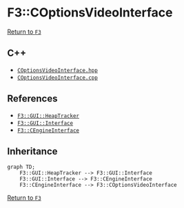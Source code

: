# F3::COptionsVideoInterface

[Return to `F3`](/docs/F3.md)

## C++

- [`COptionsVideoInterface.hpp`](/c++/include/COptionsVideoInterface.hpp)
- [`COptionsVideoInterface.cpp`](/c++/source/COptionsVideoInterface.cpp)

## References

- [`F3::GUI::HeapTracker`](/docs/F3/GUI/HeapTracker.md)
- [`F3::GUI::Interface`](/docs/F3/GUI/Interface.md)
- [`F3::CEngineInterface`](/docs/F3/CEngineInterface.md)

## Inheritance

```mermaid
graph TD;
    F3::GUI::HeapTracker --> F3::GUI::Interface
    F3::GUI::Interface --> F3::CEngineInterface
    F3::CEngineInterface --> F3::COptionsVideoInterface
```

[Return to `F3`](/docs/F3.md)